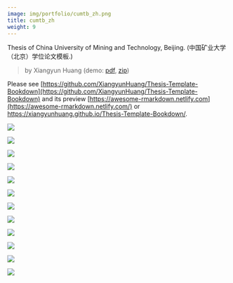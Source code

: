 ```yaml
---
image: img/portfolio/cumtb_zh.png
title: cumtb_zh
weight: 9
---
```


Thesis of China University of Mining and Technology, Beijing. (中国矿业大学（北京）学位论文模板.)

> by Xiangyun Huang (demo: [pdf](https://github.com/pzhaonet/bookdownplus/raw/master/upload/cumtb_zh/showcase/cumtb.pdf), [zip](https://github.com/pzhaonet/bookdownplus/raw/master/upload/cumtb_zh/demo.zip))

<!--more-->

Please see [https://github.com/XiangyunHuang/Thesis-Template-Bookdown](https://github.com/XiangyunHuang/Thesis-Template-Bookdown) and its preview [https://awesome-rmarkdown.netlify.com](https://awesome-rmarkdown.netlify.com/) or <https://xiangyunhuang.github.io/Thesis-Template-Bookdown/>.

<p><a href="https://github.com/pzhaonet/bookdownplus/raw/master/upload/cumtb_zh/showcase/cumtb1.png"><img class = "jf-image-shadow" src="https://github.com/pzhaonet/bookdownplus/raw/master/upload/cumtb_zh/showcase/cumtb1.png" /></a></p>
<p><a href="https://github.com/pzhaonet/bookdownplus/raw/master/upload/cumtb_zh/showcase/cumtb11.png"><img class = "jf-image-shadow" src="https://github.com/pzhaonet/bookdownplus/raw/master/upload/cumtb_zh/showcase/cumtb11.png" /></a></p>
<p><a href="https://github.com/pzhaonet/bookdownplus/raw/master/upload/cumtb_zh/showcase/cumtb13.png"><img class = "jf-image-shadow" src="https://github.com/pzhaonet/bookdownplus/raw/master/upload/cumtb_zh/showcase/cumtb13.png" /></a></p>
<p><a href="https://github.com/pzhaonet/bookdownplus/raw/master/upload/cumtb_zh/showcase/cumtb15.png"><img class = "jf-image-shadow" src="https://github.com/pzhaonet/bookdownplus/raw/master/upload/cumtb_zh/showcase/cumtb15.png" /></a></p>
<p><a href="https://github.com/pzhaonet/bookdownplus/raw/master/upload/cumtb_zh/showcase/cumtb17.png"><img class = "jf-image-shadow" src="https://github.com/pzhaonet/bookdownplus/raw/master/upload/cumtb_zh/showcase/cumtb17.png" /></a></p>
<p><a href="https://github.com/pzhaonet/bookdownplus/raw/master/upload/cumtb_zh/showcase/cumtb3.png"><img class = "jf-image-shadow" src="https://github.com/pzhaonet/bookdownplus/raw/master/upload/cumtb_zh/showcase/cumtb3.png" /></a></p>
<p><a href="https://github.com/pzhaonet/bookdownplus/raw/master/upload/cumtb_zh/showcase/cumtb5.png"><img class = "jf-image-shadow" src="https://github.com/pzhaonet/bookdownplus/raw/master/upload/cumtb_zh/showcase/cumtb5.png" /></a></p>
<p><a href="https://github.com/pzhaonet/bookdownplus/raw/master/upload/cumtb_zh/showcase/cumtb67.png"><img class = "jf-image-shadow" src="https://github.com/pzhaonet/bookdownplus/raw/master/upload/cumtb_zh/showcase/cumtb67.png" /></a></p>
<p><a href="https://github.com/pzhaonet/bookdownplus/raw/master/upload/cumtb_zh/showcase/cumtb7.png"><img class = "jf-image-shadow" src="https://github.com/pzhaonet/bookdownplus/raw/master/upload/cumtb_zh/showcase/cumtb7.png" /></a></p>
<p><a href="https://github.com/pzhaonet/bookdownplus/raw/master/upload/cumtb_zh/showcase/cumtb71.png"><img class = "jf-image-shadow" src="https://github.com/pzhaonet/bookdownplus/raw/master/upload/cumtb_zh/showcase/cumtb71.png" /></a></p>
<p><a href="https://github.com/pzhaonet/bookdownplus/raw/master/upload/cumtb_zh/showcase/cumtb73.png"><img class = "jf-image-shadow" src="https://github.com/pzhaonet/bookdownplus/raw/master/upload/cumtb_zh/showcase/cumtb73.png" /></a></p>
<p><a href="https://github.com/pzhaonet/bookdownplus/raw/master/upload/cumtb_zh/showcase/cumtb9.png"><img class = "jf-image-shadow" src="https://github.com/pzhaonet/bookdownplus/raw/master/upload/cumtb_zh/showcase/cumtb9.png" /></a></p>
